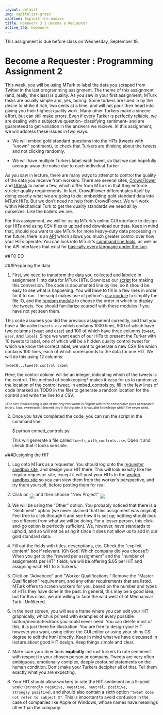 ```yaml
---
layout: default
img: capitalist-greed
caption: Exploit the masses
title: Homework 3 | Become a Requester
active_tab: homework
---
```



<div class="alert alert-info">
  This assignment is due before class on Wednesday, September 18.
</div>


Become a Requester <span class="text-muted">: Programming Assignment 2</span> 
=============================================================
This week, you will be using MTurk to label the data you scraped from Twitter in the last programming assignment. The theme of this assignment (and, really, the class) is quality. As you saw in your first assignment, MTurk tasks are usually simple and, yes, boring. Some turkers are lured in by the desire to strike it rich, two cents at a time, and will not pour their heart into giving you their highest quality work. Many other Turkers make a sincere effort, but can still make errors. Even if every Turker is perfectly reliable, we are dealing with a subjective question- classifying sentiment- and are guarenteed to get variation in the answers we recieve. In this assignment, we will address these issues in two ways:

* We will embed gold standard questions into the HITs (tweets with "known" sentiment), to check that Turkers are thinking about the tweets and not clicking randomly. 

* We will have multiple Turkers label each tweet, so that we can hopefully average away the noise due to each individual Turker

As you saw in lecture, there are many ways to attempt to control the quality of the data you receive from workers. There are several sites, [CrowdFlower](http://crowdflower.com/) and [ODesk](https://www.odesk.com/) to name a few, which differ from MTurk in that they enforce stricter quality requirements. In fact, CrowdFlower differentiates itself by doing exactly what we are going to do: embedding gold standard data into MTurk HITs. But we don't need no help from CrowdFlower. We will work within Mechanical Turk to get the quality standards we need all by ourselves. Like the ballers we are. 

For this assignment, we will be using MTurk's online GUI interface to design our HITs and using CSV files to upload and download our data. Keep in mind that, should you want to use MTurk for more heavy-duty data processing in the future, there is an [API](http://docs.aws.amazon.com/AWSMechTurk/latest/AWSMturkAPI/Welcome.html) which allows you much greater control over how your HITs operate. You can look into MTurk's [command line tools](http://aws.amazon.com/developertools/694), as well as the API interfaces that exist for [basically every language under the sun](http://aws.amazon.com/code/Amazon-Mechanical-Turk).


##TO DO

###Preparing the data

1. First, we need to transform the data you collected and labeled in assignment 1 into data for MTurk HITs. Download our [script](downloads/embed_controls.py) for making this conversion. The code is documented line by line, so it should be easy to see what is happening. You will have to fill in a few lines in order for it to run.  The script makes use of python's [csv module](http://docs.python.org/2/library/csv.html) to simplify the file IO, and the [random module](http://docs.python.org/2/library/random.html) to choose the order in which to display the tweets. You should familiarize yourself with these modules if you have not yet seen them.

This code assumes you did the previous assignment correctly, and that you have a file called <code>tweets.csv</code> which contains 1000 lines, 900 of which have two columns (<code>tweet</code> and <code>user</code>) and 100 of which have three columns (<code>tweet</code>, <code>user</code>, and <code>label</code>). Since we want each of our HITs to present the Turker with 10 tweets to label, one of which will be a hidden quality control tweet for which we know the correct label, we want to generate a new CSV file which contains 100 lines, each of which corresponds to the data for one HIT. We will do this using 12 columns:

    tweet0...tweet9 control label
	
Here, the control column will be an integer, indicating which of the tweets is the control. This method of bookkeeping* makes it easy for us to randomize the location of the control tweet. In embed_controls.py, fill in the few lines of code (marked as TODO in the file) to generate a random location for the control and write the line to a CSV. 

<font size="1%">*Fun fact: Bookkeeping is one of the only two words in English with three consecutive pairs of repeated letters. Also, sweettooth. I learned this in third grade. It is valuable knowledge which I've never used.</font>
 
2. Once you have completed the code, you can run the script in the command line:

    $ python embed&#95;controls.py
	
	This will generate a file called <code>tweets&#95;with&#95;controls.csv</code>. Open it and check that it looks sensible.  

###Designing the HIT

1. Log onto MTurk as a requester. You should log onto the [requester sandbox site](https://requestersandbox.mturk.com/), and design your HIT there. This will look exactly like the regular requester site, except it will post your HITs to the [worker sandbox site](https://workersandbox.mturk.com/mturk/welcome) so you can view them from the worker's perspective, and try them yourself, before posting them for real. 

2. Click on <img src="../images/getstarted.png" align="middle"> and then choose "New Project" <img src="../images/newproject.png" align="middle">

3. We will be using the "Other" option. You probably noticed that there is a "Sentiment" option (we never claimed that this assignment was original). Feel free to click through it and see how it is set up; nothing should look too different from what we will be doing. For a lesser person, this click-and-go option is perfectly sufficient. We, however, have standards to uphold, and so will not be using it since it does not allow us to add in our gold standard data.  

4. Fill out the fields with titles, descriptions, etc. Check the "explicit content" box if relevent. (Oh God! Which company did you choose?) When you get to the "reward per assignment" and the "number of assignments per HIT" fields, we will be offering $.05 per HIT and assigning each HIT to 3 Turkers. 

5. Click on "Advanced" and "Worker Qualifications." Remove the "Master Qualification" requirement, and any other requirements that are listed. MTurk offers to screen workers for you, based on the number and types of HITs they have done in the past. In general, this may be a good idea, but for this class, we are willing to face the wild west of of Mechanical Turk : Unfiltered.

6. In the next screen, you will see a frame where you can edit your HIT graphically, which is primed with examples of every possible button/menu/checkbox you could never need. You can delete most of this, it is just there for illustration. You are free to design your HIT however you want, using either the GUI editor or using your shiny CS degree to edit the html directly. Keep in mind what we have discussed in lecture about good HIT design. Keep things simple and clear.

7. Make sure your directions <b>explicitly</b> instruct turkers to rate sentiment with respect to your chosen person or company. Tweets are very often ambiguous, emotionally complex, deeply profound statements on the human condition. Don't make your Turkers decipher all of that. Tell them exactly what you are expecting. 

8. Your HIT should allow workers to rate the HIT sentiment on a 5-point scale (<code>strongly negative, negative, neutral, positive, strongly positive</code>), and should also contain a sixth option <code>"tweet does not refer to subject X"</code>. This is important to avoid confusion in the case of companies like Apple or Windows, whose names have meanings other than the company. 


